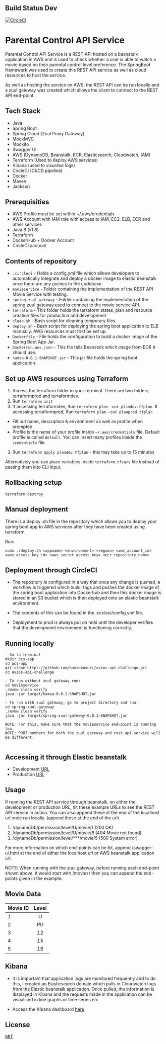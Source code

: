 ## Build Status Dev

[![CircleCI](https://circleci.com/gh/hamzabusuri/avios-api-challenge/tree/dev.svg?style=svg&circle-token=01a3b9ffa7b03ae35f40424f6b07f54fede58295)](https://circleci.com/gh/hamzabusuri/avios-api-challenge/tree/dev)

# Parental Control API Service

Parental Control API Service is a REST API hosted on a beanstalk application in AWS and is used to check whether a user is able to watch a movie based on their parental control level preference. The SpringBoot framework was used to create this REST API service as well as cloud resources to host the service.


As well as hosting the service on AWS, the REST API can be run locally and a zuul gateway was created which allows the client to connect to the REST API end-point.

## Tech Stack

- Java
- Spring Boot
- Spring Cloud (Zuul Proxy Gateway)
- MockMVC
- Mockito
- Swagger UI
- AWS (DynamoDB, Beanstalk, ECR, Elasticsearch, Cloudwatch, IAM)
- Terraform (Used to deploy AWS services)
- Kibana (used to visualise logs)
- CircleCI (CI/CD pipeline)
- Docker
- Maven
- Jackson

## Prerequisities
- AWS Profile must be set within ~/.aws/credentials
- AWS Account with IAM role with access to IAM, EC2, ELB, ECR and other services
- Java 8 (v1.8)
- Terraform
- DockerHub + Docker Account
- CircleCI account

## Contents of repository
- ```.circleci``` - Holds a config.yml file which allows developers to automatically integrate and deploy a docker image to elastic beanstalk once there are any pushes to the codebase.
- ```movieservice``` - Folder containing the implementation of the REST API Movie Service with testing.
- ```spring-zuul-gateway``` - Folder containing the implementation of the spring zuul gateway used to connect to the movie service API.
- ```terraform``` - This folder holds the terraform states, plan and resource creation files for production and development.
- ```clean.sh``` - Bash script for cleaning temporary files.
- ```deploy.sh``` - Bash script for deploying the spring boot application to ELB manually. AWS resources must first be set up.
- ```Dockerfile``` - File holds the configuration to build a docker image of the Spring Boot App Jar.
- ```Dockerrun.aws.json``` - This file tells Beanstalk which image from ECR it should use.
- ```hamza-0.0.1-SNAPSHOT.jar``` - This jar file holds the spring boot application.

## Set up AWS resources using Terraform

1. Access the terraform folder in your terminal. There are two folders; terraformprod and terraformdev.
2. Run ```terraform init```
2. If accessing terraformdev, Run ```terraform plan -out plandev.tfplan```. If accessing terraformprod, Run ```terraform plan -out planprod.tfplan```
  - Fill out name, description & environment as well as profile when prompted.
  - Profile is the name of your profile inside `~/.aws/credentials` file. Default profile is called `default`. You can insert many profiles inside the `credentials` file.
3. Run ```terraform apply plandev.tfplan``` - this may take up to 15 minutes

Alternatively you can place variables inside `terraform.tfvars` file instead of pasting them into CLI input.

## Rollbacking setup
```
terraform destroy
```

## Manual deployment

There is a deploy .sh file in the repository which allows you to deploy your spring boot app to AWS services after they have been created using terraform.

Run:
```
sudo ./deploy.sh <appname> <environment> <region> <aws_account_id> <aws_access_key_id> <aws_secret_access_key> <ecr_repository_name> 
```

## Deployment through CircleCI

- The repository is configured in a way that once any change is pushed, a workflow is triggered which build, tags and pushes the docker image of the spring boot application into Dockerhub and then this docker image is stored in an S3 bucket which is then deployed onto an elastic beanstalk environment.

- The contents of this can be found in the .circleci/config.yml file.

- Deployment to prod is always put on hold until the developer verifies that the development environment is functioning correctly.

## Running locally

```
- Go to terminal
mkdir pcs-app
cd pcs-app
git clone https://github.com/hamzabusuri/avios-api-challenge.git
cd avios-api-challenge

- To run without zuul gateway run:
cd movieservice
./mvnw clean verify
java -jar target/hamza-0.0.1-SNAPSHOT.jar

- To run with zuul gateway, go to project directory and run:
cd spring-zuul-gateway
./mvnw clean verify
java -jar target/spring-zuul-gateway-0.0.1-SNAPSHOT.jar

NOTE: For this, make sure that the movieservice end-point is running too.
NOTE: PORT numbers for both the zuul gateway and rest api service will be different.


```

## Accessing it through Elastic beanstalk

- Development [URL](http://pcs-app-dev.yfwwjakn29.us-east-1.elasticbeanstalk.com)
- Production [URL](http://pcs-app-prod.7sc6pmxnec.us-east-1.elasticbeanstalk.com)


## Usage

If running the REST API service through beanstalk, on either the development or production URL, hit these example URLs to see the REST API service in action. You can also append these at the end of the localhost url once run locally. (append these at the end of the url)

1) /dynamoDb/permission/level/U/movie/1 (200 OK)
2) /dynamoDb/permission/level/U/movie/6 (404 Movie not found)
3) /dynamoDb/permission/level/***/movie/5 (500 System error)

For more information on which end-points can be hit, append /swagger-ui.html at the end of either the localhost url or AWS beanstalk application url.

NOTE: When running with the zuul gateway, before running each end-point shown above, it would start with /movies/ then you can append the end-points given in the example.

## Movie Data

| Movie ID       | Level          | 
| ------------- |:-------------:| 
| 1      | U | 
| 2     | PG      |
| 3 | 12     |
| 4    | 15      | 
| 5 | 18      |

## Kibana
- It is important that application logs are monitored frequently and to do this, I created an Elasticsearch domain which pulls in Cloudwatch logs from the Elastic beanstalk application. Once pulled, the information is displayed in Kibana and the requests made in the application can be visualised in line graphs or time series etc.

- Access the Kibana dashboard [here](https://search-pcs-domain-wab3hwjugsxd2vokrtmgmoxufm.us-east-1.es.amazonaws.com/_plugin/kibana/app/kibana#/home?_g=())
## License
[MIT](https://choosealicense.com/licenses/mit/)
